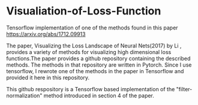 # Visualiation-of-Loss-Function
Tensorflow implementation of one of the methods found in this paper https://arxiv.org/abs/1712.09913

The paper, Visualizing the Loss Landscape of Neural Nets(2017) by Li , provides a variety of methods for visualizing high
dimensional loss functions.The paper provides a github repository containing the described methods. The methods in that repository are written in Pytorch. Since I 
use tensorflow, I rewrote one of the methods in the paper in Tensorflow and provided it here in this repository.

This github respository is a Tensorflow based implementation of the "filter-normalization" method introduced in section 4 of the paper. 
